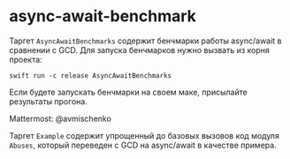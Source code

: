 # async-await-benchmark

Таргет `AsyncAwaitBenchmarks` содержит бенчмарки работы async/await в сравнении с GCD. Для запуска бенчмарков нужно вызвать из корня проекта:

```
swift run -c release AsyncAwaitBenchmarks
```

Если будете запускать бенчмарки на своем маке, присылайте результаты прогона.

Mattermost: @avmischenko

Таргет `Example` содержит упрощенный до базовых вызовов код модуля `Abuses`, который переведен с GCD на async/await в качестве примера. 
